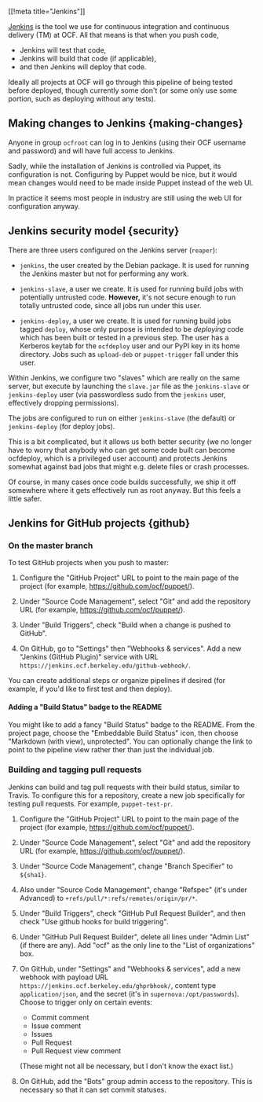 [[!meta title="Jenkins"]]

[Jenkins](https://jenkins.ocf.berkeley.edu/) is the tool we use for continuous
integration and continuous delivery (TM) at OCF. All that means is that when
you push code,

* Jenkins will test that code,
* Jenkins will build that code (if applicable),
* and then Jenkins will deploy that code.

Ideally all projects at OCF will go through this pipeline of being tested
before deployed, though currently some don't (or some only use some portion,
such as deploying without any tests).


## Making changes to Jenkins    {making-changes}

Anyone in group `ocfroot` can log in to Jenkins (using their OCF username and
password) and will have full access to Jenkins.

Sadly, while the installation of Jenkins is controlled via Puppet, its
configuration is not. Configuring by Puppet would be nice, but it would mean
changes would need to be made inside Puppet instead of the web UI.

In practice it seems most people in industry are still using the web UI for
configuration anyway.


## Jenkins security model    {security}

There are three users configured on the Jenkins server (`reaper`):

* `jenkins`, the user created by the Debian package. It is used for running the
  Jenkins master but not for performing any work.

* `jenkins-slave`, a user we create. It is used for running build jobs with
  potentially untrusted code. **However,** it's not secure enough to run
  totally untrusted code, since all jobs run under this user.

* `jenkins-deploy`, a user we create. It is used for running build jobs tagged
  `deploy`, whose only purpose is intended to be *deploying* code which has
  been built or tested in a previous step. The user has a Kerberos keytab for
  the `ocfdeploy` user and our PyPI key in its home directory. Jobs such as
  `upload-deb` or `puppet-trigger` fall under this user.

Within Jenkins, we configure two "slaves" which are really on the same server,
but execute by launching the `slave.jar` file as the `jenkins-slave` or
`jenkins-deploy` user (via passwordless sudo from the `jenkins` user,
effectively dropping permissions).

The jobs are configured to run on either `jenkins-slave` (the default) or
`jenkins-deploy` (for deploy jobs).

This is a bit complicated, but it allows us both better security (we no longer
have to worry that anybody who can get some code built can become ocfdeploy,
which is a privileged user account) and protects Jenkins somewhat against bad
jobs that might e.g. delete files or crash processes.

Of course, in many cases once code builds successfully, we ship it off
somewhere where it gets effectively run as root anyway. But this feels a little
safer.


## Jenkins for GitHub projects    {github}

### On the master branch

To test GitHub projects when you push to master:

1. Configure the "GitHub Project" URL to point to the main page of the project
   (for example, https://github.com/ocf/puppet/).

2. Under "Source Code Management", select "Git" and add the repository URL (for
   example, https://github.com/ocf/puppet/).

3. Under "Build Triggers", check "Build when a change is pushed to GitHub".

4. On GitHub, go to "Settings" then "Webhooks & services". Add a new "Jenkins
   (GitHub Plugin)" service with URL
   `https://jenkins.ocf.berkeley.edu/github-webhook/`.

You can create additional steps or organize pipelines if desired (for example,
if you'd like to first test and then deploy).


#### Adding a "Build Status" badge to the README

You might like to add a fancy "Build Status" badge to the README. From the
project page, choose the "Embeddable Build Status" icon, then choose "Markdown
(with view), unprotected". You can optionally change the link to point to the
pipeline view rather ther than just the individual job.


### Building and tagging pull requests

Jenkins can build and tag pull requests with their build status, similar to
Travis. To configure this for a repository, create a new job specifically for
testing pull requests. For example, `puppet-test-pr`.

1. Configure the "GitHub Project" URL to point to the main page of the project
   (for example, https://github.com/ocf/puppet/).

2. Under "Source Code Management", select "Git" and add the repository URL (for
   example, https://github.com/ocf/puppet/).

3. Under "Source Code Management", change "Branch Specifier" to `${sha1}`.

4. Also under "Source Code Management", change "Refspec" (it's under Advanced)
   to `+refs/pull/*:refs/remotes/origin/pr/*`.

5. Under "Build Triggers", check "GitHub Pull Request Builder", and then check
   "Use github hooks for build triggering".

6. Under "GitHub Pull Request Builder", delete all lines under "Admin List" (if
   there are any). Add "ocf" as the only line to the "List of organizations"
   box.

7. On GitHub, under "Settings" and "Webhooks & services", add a new webhook
   with payload URL `https://jenkins.ocf.berkeley.edu/ghprbhook/`, content type
   `application/json`, and the secret (it's in `supernova:/opt/passwords`).
   Choose to trigger only on certain events:

   * Commit comment
   * Issue comment
   * Issues
   * Pull Request
   * Pull Request view comment

   (These might not all be necessary, but I don't know the exact list.)

8. On GitHub, add the "Bots" group admin access to the repository. This is
   necessary so that it can set commit statuses.
